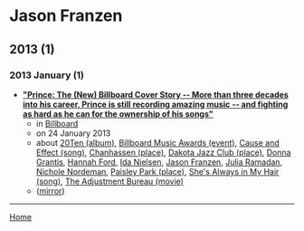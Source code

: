 # Jason Franzen

## 2013 (1)

### 2013 January (1)

 - [**"Prince: The (New) Billboard Cover Story -- More than three decades into his career, Prince is still recording amazing music -- and fighting as hard as he can for the ownership of his songs"**](https://www.billboard.com/features/prince-the-new-billboard-cover-story-1008105372.story)
    - in [Billboard](../../publications/a-e/billboard/index.md)
    - on 24 January 2013
    - about [20Ten (album)](../../topics/album/20ten/index.md), [Billboard Music Awards (event)](../../topics/event/billboard-music-awards/index.md), [Cause and Effect (song)](../../topics/song/cause-and-effect/index.md), [Chanhassen (place)](../../topics/place/chanhassen/index.md), [Dakota Jazz Club (place)](../../topics/place/dakota-jazz-club/index.md), [Donna Grantis](../../topics/donna-grantis/index.md), [Hannah Ford](../../topics/hannah-ford/index.md), [Ida Nielsen](../../topics/ida-nielsen/index.md), [Jason Franzen](../../topics/jason-franzen/index.md), [Julia Ramadan](../../topics/julia-ramadan/index.md), [Nichole Nordeman](../../topics/nichole-nordeman/index.md), [Paisley Park (place)](../../topics/place/paisley-park/index.md), [She's Always in My Hair (song)](../../topics/song/she-s-always-in-my-hair/index.md), [The Adjustment Bureau (movie)](../../topics/movie/the-adjustment-bureau/index.md)
    - ([mirror](https://web.archive.org/web/*/https://www.billboard.com/features/prince-the-new-billboard-cover-story-1008105372.story))

----

[Home](../index.md)
